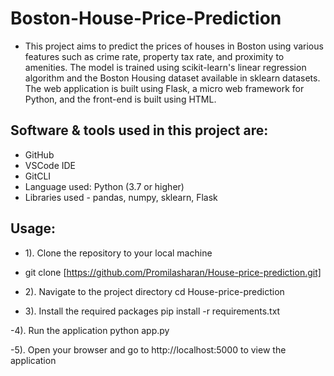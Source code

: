 # Boston-House-Price-Prediction
- This project aims to predict the prices of houses in Boston using various features such as crime rate, property tax rate, and proximity to amenities. The model is trained using scikit-learn's linear regression algorithm and the Boston Housing dataset available in sklearn datasets. The web application is built using Flask, a micro web framework for Python, and the front-end is built using HTML.
## Software & tools used in this project are:
- GitHub
- VSCode IDE
- GitCLI
- Language used: Python (3.7 or higher)
- Libraries used - pandas, numpy, sklearn, Flask
## Usage:
- 1). Clone the repository to your local machine
- git clone [https://github.com/Promilasharan/House-price-prediction.git]
- 2). Navigate to the project directory
cd House-price-prediction

- 3). Install the required packages
pip install -r requirements.txt

-4). Run the application
python app.py

-5). Open your browser and go to http://localhost:5000 to view the application
